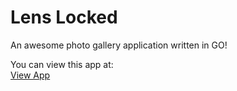 # Lens Locked

An awesome photo gallery application written in GO!

You can view this app at:  
<a href="https://gallery.benjaminfaught.com" target="_blank">View App</a>
